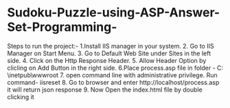 # Sudoku-Puzzle-using-ASP-Answer-Set-Programming-
Steps to run the project:-
1.Install IIS manager in your system.
2. Go to IIS Manager on Start Menu.
3. Go to Default Web Site under Sites in the left side.
4. Click on the Http Response Header.
5. Allow Header Option by clicling on Add Button in the right side.
6.Place process.asp file in folder - C: \inetpub\wwwroot
7. open command line with administrative privilege.
Run command- iisreset
8. Go to browser and enter
http://localhost/process.asp
it will return json response
9. Now Open the index.html file by double clicking it
